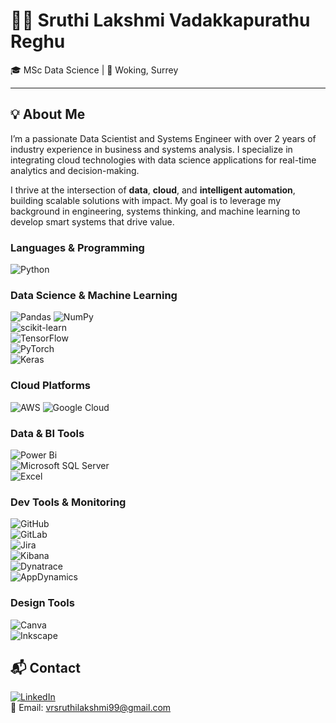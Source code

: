 # 👩‍💻 Sruthi Lakshmi Vadakkapurathu Reghu

🎓 MSc Data Science | 📍 Woking, Surrey  

---

## 💡 About Me

I’m a passionate Data Scientist and Systems Engineer with over 2 years of industry experience in business and systems analysis. I specialize in integrating cloud technologies with data science applications for real-time analytics and decision-making.

I thrive at the intersection of **data**, **cloud**, and **intelligent automation**, building scalable solutions with impact. My goal is to leverage my background in engineering, systems thinking, and machine learning to develop smart systems that drive value.


### **Languages & Programming**
![Python](https://img.shields.io/badge/python-3670A0?style=for-the-badge&logo=python&logoColor=ffdd54) 

### **Data Science & Machine Learning**
![Pandas](https://img.shields.io/badge/pandas-%23150458.svg?style=for-the-badge&logo=pandas&logoColor=white) 
![NumPy](https://img.shields.io/badge/numpy-%23013243.svg?style=for-the-badge&logo=numpy&logoColor=white)  
![scikit-learn](https://img.shields.io/badge/scikit--learn-%23F7931E.svg?style=for-the-badge&logo=scikit-learn&logoColor=white)  
![TensorFlow](https://img.shields.io/badge/TensorFlow-%23FF6F00.svg?style=for-the-badge&logo=TensorFlow&logoColor=white)  
![PyTorch](https://img.shields.io/badge/PyTorch-%23EE4C2C.svg?style=for-the-badge&logo=PyTorch&logoColor=white)  
![Keras](https://img.shields.io/badge/Keras-%23D00000.svg?style=for-the-badge&logo=Keras&logoColor=white)

### **Cloud Platforms**
![AWS](https://img.shields.io/badge/AWS-%23FF9900.svg?style=for-the-badge&logo=amazon-aws&logoColor=white) 
![Google Cloud](https://img.shields.io/badge/GoogleCloud-%234285F4.svg?style=for-the-badge&logo=google-cloud&logoColor=white)

### **Data & BI Tools**
![Power Bi](https://img.shields.io/badge/power_bi-F2C811?style=for-the-badge&logo=powerbi&logoColor=black)  
![Microsoft SQL Server](https://img.shields.io/badge/Microsoft%20SQL%20Server-CC2927?style=for-the-badge&logo=microsoft%20sql%20server&logoColor=white)  
![Excel](https://img.shields.io/badge/Excel-217346?style=for-the-badge&logo=microsoft-excel&logoColor=white)

### **Dev Tools & Monitoring**
![GitHub](https://img.shields.io/badge/github-%23121011.svg?style=for-the-badge&logo=github&logoColor=white)  
![GitLab](https://img.shields.io/badge/gitlab-%23181717.svg?style=for-the-badge&logo=gitlab&logoColor=white)  
![Jira](https://img.shields.io/badge/jira-%230A0FFF.svg?style=for-the-badge&logo=jira&logoColor=white)  
![Kibana](https://img.shields.io/badge/Kibana-005571?style=for-the-badge&logo=Elastic&logoColor=white)  
![Dynatrace](https://img.shields.io/badge/Dynatrace-0081CB?style=for-the-badge&logo=dynatrace&logoColor=white)  
![AppDynamics](https://img.shields.io/badge/AppDynamics-0094C6?style=for-the-badge&logo=AppDynamics&logoColor=white)

### **Design Tools**
![Canva](https://img.shields.io/badge/Canva-%2300C4CC.svg?style=for-the-badge&logo=Canva&logoColor=white)  
![Inkscape](https://img.shields.io/badge/Inkscape-e0e0e0?style=for-the-badge&logo=inkscape&logoColor=080A13)

## 📬 Contact

[![LinkedIn](https://img.shields.io/badge/LinkedIn-%230077B5.svg?logo=linkedin&logoColor=white)](https://www.linkedin.com/in/sruthi-lakshmi-v-r)  
📧 Email: [vrsruthilakshmi99@gmail.com](mailto:vrsruthilakshmi99@gmail.com)
